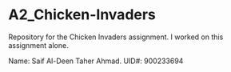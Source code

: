 # A2_Chicken-Invaders

Repository for the Chicken Invaders assignment. I worked on this assignment alone.

Name: Saif Al-Deen Taher Ahmad. UID#: 900233694
